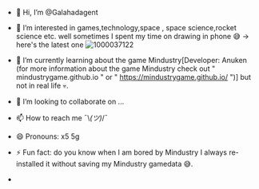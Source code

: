 - 👋 Hi, I’m @Galahadagent
- 👀 I’m interested in games,technology,space , space science,rocket science etc. well sometimes I spent my time on drawing in phone 😅 -> here's the latest one ![1000037122](https://github.com/Galahadagent/Galahadagent/assets/161305918/13b30569-3cb1-4881-bd89-a18ca25252cd)

- 🌱 I’m currently learning about the game Mindustry[Developer: Anuken (for more information about the game Mindustry check out " mindustrygame.github.io " or " https://mindustrygame.github.io/ ")] but not in real life 💀.
- 💞️ I’m looking to collaborate on ...
- 📫 How to reach me ¯⁠\⁠_⁠(⁠ツ⁠)⁠_⁠/⁠¯
- 😄 Pronouns: x5 5g
- ⚡ Fun fact: do you know when I am bored by Mindustry I always re-installed it without saving my Mindustry gamedata 😅. 
- 
<!---
Galahadagent/Galahadagent is a ✨ special ✨ repository because its `README.md` (this file) appears on your GitHub profile.
You can click the Preview link to take a look at your changes.
--->
